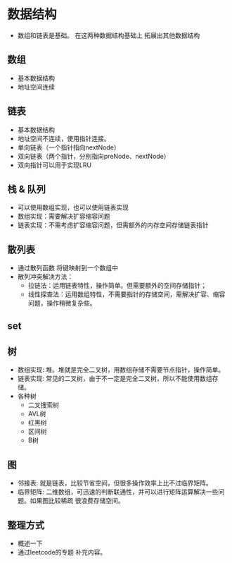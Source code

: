# 数据结构

* 数组和链表是基础。 在这两种数据结构基础上 拓展出其他数据结构

## 数组

* 基本数据结构
* 地址空间连续

## 链表

* 基本数据结构
* 地址空间不连续，使用指针连接。
* 单向链表（一个指针指向nextNode）
* 双向链表（两个指针，分别指向preNode、nextNode）
* 双向指针可以用于实现LRU

## 栈 & 队列

* 可以使用数组实现，也可以使用链表实现
* 数组实现：需要解决扩容缩容问题
* 链表实现：不需考虑扩容缩容问题，但需额外的内存空间存储链表指针

## 散列表

* 通过散列函数 将键映射到一个数组中
* 散列冲突解决方法：
  * 拉链法：运用链表特性，操作简单。但需要额外的空间存储指针；
  * 线性探查法：运用数组特性，不需要指针的存储空间，需解决扩容、缩容问题，操作稍微复杂些。

## set

## 树

* 数组实现: 堆。堆就是完全二叉树，用数组存储不需要节点指针，操作简单。
* 链表实现: 常见的二叉树，由于不一定是完全二叉树，所以不能使用数组存储。
* 各种树
  * 二叉搜索树
  * AVL树
  * 红黑树
  * 区间树
  * B树

## 图

* 邻接表: 就是链表，比较节省空间，但很多操作效率上比不过临界矩阵。
* 临界矩阵: 二维数组，可迅速的判断联通性，并可以进行矩阵运算解决一些问题。如果图比较稀疏 很浪费存储空间。
  
## 整理方式

* 概述一下
* 通过leetcode的专题 补充内容。
  